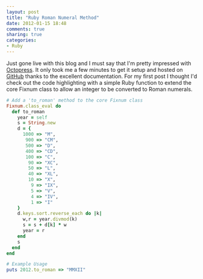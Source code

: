 ```yaml
---
layout: post
title: "Ruby Roman Numeral Method"
date: 2012-01-15 18:48
comments: true
sharing: true
categories:
- Ruby
---
```

Just gone live with this blog and I must say that I'm pretty impressed with [Octopress](http://octopress.org/).  It only took me a few minutes to get it setup and hosted on [GitHub](http://www.github.com/) thanks to the excellent documentation.  For my first post I thought I'd check out the code highlighting with a simple Ruby function to extend the core Fixnum class to allow an integer to be converted to Roman numerals.

``` ruby Convert to Roman Numerals
# Add a 'to_roman' method to the core Fixnum class
Fixnum.class_eval do
  def to_roman
    year = self
    s = String.new
    d = {
      1000 => "M",
       900 => "CM",
       500 => "D",
       400 => "CD",
       100 => "C",
        90 => "XC",
        50 => "L",
        40 => "XL",
        10 => "X",
         9 => "IX",
         5 => "V",
         4 => "IV",
         1 => "I"
    }
    d.keys.sort.reverse_each do |k|
      w,r = year.divmod(k)
      s = s + d[k] * w
      year = r
    end
    s
  end
end

# Example Usage
puts 2012.to_roman => "MMXII"
```
